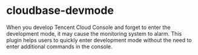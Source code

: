 # cloudbase-devmode

When you develop Tencent Cloud Console and forget to enter the development mode, it may cause the monitoring system to alarm.
This plugin helps users to quickly enter development mode without the need to enter additional commands in the console.
